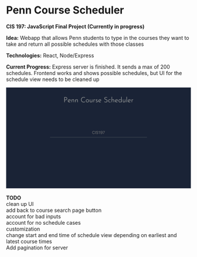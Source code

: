 # Penn Course Scheduler

**CIS 197: JavaScript Final Project (Currently in progress)**

**Idea:** Webapp that allows Penn students to type in the courses they want to take and return all possible schedules with those classes

**Technologies:** React, Node/Express

**Current Progress:** Express server is finished. It sends a max of 200 schedules. Frontend works and shows possible schedules, but UI for the schedule view needs to be cleaned up

![Search Screen](/media/search-page.png)

**TODO**  
clean up UI  
add back to course search page button  
account for bad inputs  
account for no schedule cases  
customization  
change start and end time of schedule view depending on earliest and latest course times  
Add pagination for server
